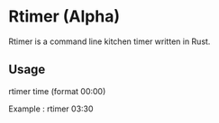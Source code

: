 # Rtimer (Alpha) 
Rtimer is a command line kitchen timer written in Rust.

## Usage

rtimer time (format 00:00)

Example : rtimer 03:30
